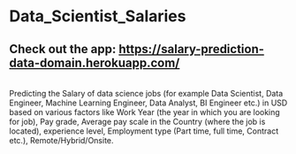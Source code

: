 # Data_Scientist_Salaries
## Check out the app:  https://salary-prediction-data-domain.herokuapp.com/
<br>
Predicting the Salary of data science jobs (for example Data Scientist, Data Engineer, Machine Learning Engineer, Data Analyst, BI Engineer etc.) in USD based on various factors like Work Year (the year in which you are looking for job), Pay grade, Average pay scale in the Country (where the job is located), experience level, Employment type (Part time, full time, Contract etc.), Remote/Hybrid/Onsite.
<br>


